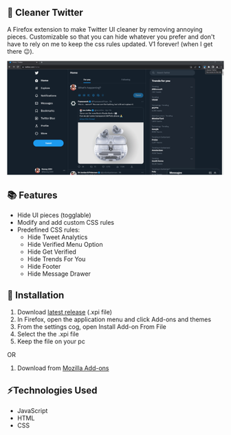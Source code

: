 ## 🫧 Cleaner Twitter

A Firefox extension to make Twitter UI cleaner by removing annoying pieces. Customizable so that you can hide whatever you prefer and don't have to rely on me to keep the css rules updated. V1 forever! (when I get there 😉).

![](https://github.com/Kenny1291/readme-assets/blob/main/cleaner-twitter/cleaner_twitter_showcase.gif)

## 📚 Features
- Hide UI pieces (togglable)
- Modify and add custom CSS rules
- Predefined CSS rules:
    - Hide Tweet Analytics
    - Hide Verified Menu Option
    - Hide Get Verified
    - Hide Trends For You
    - Hide Footer
    - Hide Message Drawer

## 📲 Installation
1. Download [latest release](https://github.com/Kenny1291/cleaner-twitter-firefox/releases) (.xpi file)
2. In Firefox, open the application menu and click Add-ons and themes
3. From the settings cog, open Install Add-on From File
4. Select the the .xpi file
5. Keep the file on your pc

OR

1. Download from [Mozilla Add-ons](https://addons.mozilla.org/en-US/firefox/addon/cleaner-twitter/)

## ⚡Technologies Used
- JavaScript
- HTML
- CSS
